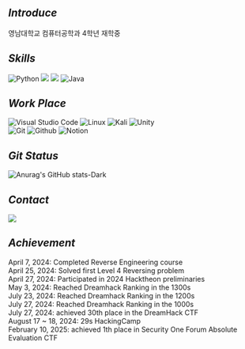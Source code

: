 ## _Introduce_

영남대학교 컴퓨터공학과 4학년 재학중

## _Skills_

 ![Python](https://img.shields.io/badge/python-3670A0?style=for-the-badge&logo=python&logoColor=ffdd54)
 <img src="https://img.shields.io/badge/c-F2CB61?style=for-the-badge&logo=c&logoColor=white">
 <img src="https://img.shields.io/badge/assembly-8C8C8C?style=for-the-badge&logo=assemblyscript&logoColor=white">
 ![Java](https://img.shields.io/badge/java-%23ED8B00.svg?style=for-the-badge&logo=openjdk&logoColor=white)


## _Work Place_
 
 ![Visual Studio Code](https://img.shields.io/badge/Visual%20Studio%20Code-0078d7.svg?style=for-the-badge&logo=visual-studio-code&logoColor=white)
 ![Linux](https://img.shields.io/badge/Linux-FCC624?style=for-the-badge&logo=linux&logoColor=black)
 ![Kali](https://img.shields.io/badge/Kali-268BEE?style=for-the-badge&logo=kalilinux&logoColor=white)
 ![Unity](https://img.shields.io/badge/Unity-57b9d3.svg?style=for-the-badge&logo=unity)  
 ![Git](https://img.shields.io/badge/git-F05033.svg?style=for-the-badge&logo=git&logoColor=white)
 ![Github](https://img.shields.io/badge/github-181717.svg?style=for-the-badge&logo=github&logoColor=white)
 ![Notion](https://img.shields.io/badge/Notion-F3F3F3.svg?style=for-the-badge&logo=notion&logoColor=black)

## _Git Status_

 ![Anurag's GitHub stats-Dark](https://github-readme-stats.vercel.app/api?username=dltowls000&show_icons=true&theme=dark#gh-dark-mode-only)

## _Contact_

<img src="https://img.shields.io/badge/dltowls000@yu.ac.kr-D14836?style=for-the-badge&logo=gmail&logoColor=white">

## _Achievement_

April 7, 2024: Completed Reverse Engineering course  
April 25, 2024: Solved first Level 4 Reversing problem  
April 27, 2024: Participated in 2024 Hacktheon preliminaries  
May 3, 2024: Reached Dreamhack Ranking in the 1300s  
July 23, 2024: Reached Dreamhack Ranking in the 1200s  
July 27, 2024: Reached Dreamhack Ranking in the 1000s    
July 27, 2024: achieved 30th place in the DreamHack CTF  
August 17 ~ 18, 2024: 29s HackingCamp  
February 10, 2025: achieved 1th place in Security One Forum Absolute Evaluation CTF
